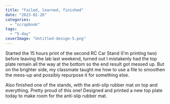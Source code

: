 ```yaml
---
title: "Failed, learned, finished"
date: "2023-02-26"
categories: 
  - "scrapbook"
tags: 
  - "5-day"
coverImage: "Untitled-design-5.png"
---
```

<!--more-->

Started the 15 hours print of the second RC Car Stand (I'm printing two) before leaving the lab last weekend, turned out I mistakenly had the top plate remain all the way at the bottom so the end result got messed up. But on the brighter side, my classmate taught me how to use a file to smoothen the mess-up and possibly repurpose it for something else.

Also finished one of the stands, with the anti-slip rubber mat on top and everything. Pretty proud of this one! Designed and printed a new top plate today to make room for the anti-slip rubber mat.
